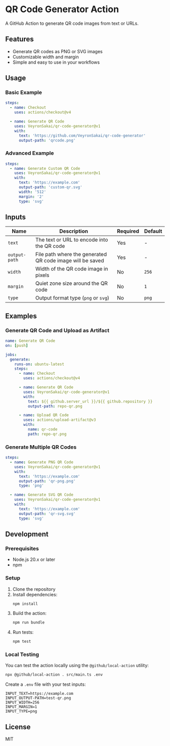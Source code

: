 # QR Code Generator Action

A GitHub Action to generate QR code images from text or URLs.

## Features

- Generate QR codes as PNG or SVG images
- Customizable width and margin
- Simple and easy to use in your workflows

## Usage

### Basic Example

```yaml
steps:
  - name: Checkout
    uses: actions/checkout@v4

  - name: Generate QR Code
    uses: VeyronSakai/qr-code-generator@v1
    with:
      text: 'https://github.com/VeyronSakai/qr-code-generator'
      output-path: 'qrcode.png'
```

### Advanced Example

```yaml
steps:
  - name: Generate Custom QR Code
    uses: VeyronSakai/qr-code-generator@v1
    with:
      text: 'https://example.com'
      output-path: 'custom-qr.svg'
      width: '512'
      margin: '2'
      type: 'svg'
```

## Inputs

| Name | Description | Required | Default |
|------|-------------|----------|---------|
| `text` | The text or URL to encode into the QR code | Yes | - |
| `output-path` | File path where the generated QR code image will be saved | Yes | - |
| `width` | Width of the QR code image in pixels | No | `256` |
| `margin` | Quiet zone size around the QR code | No | `1` |
| `type` | Output format type (`png` or `svg`) | No | `png` |

## Examples

### Generate QR Code and Upload as Artifact

```yaml
name: Generate QR Code
on: [push]

jobs:
  generate:
    runs-on: ubuntu-latest
    steps:
      - name: Checkout
        uses: actions/checkout@v4

      - name: Generate QR Code
        uses: VeyronSakai/qr-code-generator@v1
        with:
          text: ${{ github.server_url }}/${{ github.repository }}
          output-path: repo-qr.png

      - name: Upload QR Code
        uses: actions/upload-artifact@v3
        with:
          name: qr-code
          path: repo-qr.png
```

### Generate Multiple QR Codes

```yaml
steps:
  - name: Generate PNG QR Code
    uses: VeyronSakai/qr-code-generator@v1
    with:
      text: 'https://example.com'
      output-path: 'qr-png.png'
      type: 'png'

  - name: Generate SVG QR Code
    uses: VeyronSakai/qr-code-generator@v1
    with:
      text: 'https://example.com'
      output-path: 'qr-svg.svg'
      type: 'svg'
```

## Development

### Prerequisites

- Node.js 20.x or later
- npm

### Setup

1. Clone the repository
2. Install dependencies:
   ```bash
   npm install
   ```
3. Build the action:
   ```bash
   npm run bundle
   ```
4. Run tests:
   ```bash
   npm test
   ```

### Local Testing

You can test the action locally using the `@github/local-action` utility:

```bash
npx @github/local-action . src/main.ts .env
```

Create a `.env` file with your test inputs:

```env
INPUT_TEXT=https://example.com
INPUT_OUTPUT-PATH=test-qr.png
INPUT_WIDTH=256
INPUT_MARGIN=1
INPUT_TYPE=png
```

## License

MIT
